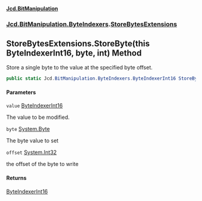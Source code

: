 #### [Jcd.BitManipulation](index.md 'index')
### [Jcd.BitManipulation.ByteIndexers](Jcd.BitManipulation.ByteIndexers.md 'Jcd.BitManipulation.ByteIndexers').[StoreBytesExtensions](Jcd.BitManipulation.ByteIndexers.StoreBytesExtensions.md 'Jcd.BitManipulation.ByteIndexers.StoreBytesExtensions')

## StoreBytesExtensions.StoreByte(this ByteIndexerInt16, byte, int) Method

Store a single byte to the value at the specified byte offset.

```csharp
public static Jcd.BitManipulation.ByteIndexers.ByteIndexerInt16 StoreByte(this Jcd.BitManipulation.ByteIndexers.ByteIndexerInt16 value, byte @byte, int offset);
```
#### Parameters

<a name='Jcd.BitManipulation.ByteIndexers.StoreBytesExtensions.StoreByte(thisJcd.BitManipulation.ByteIndexers.ByteIndexerInt16,byte,int).value'></a>

`value` [ByteIndexerInt16](Jcd.BitManipulation.ByteIndexers.ByteIndexerInt16.md 'Jcd.BitManipulation.ByteIndexers.ByteIndexerInt16')

The value to be modified.

<a name='Jcd.BitManipulation.ByteIndexers.StoreBytesExtensions.StoreByte(thisJcd.BitManipulation.ByteIndexers.ByteIndexerInt16,byte,int).byte'></a>

`byte` [System.Byte](https://docs.microsoft.com/en-us/dotnet/api/System.Byte 'System.Byte')

The byte value to set

<a name='Jcd.BitManipulation.ByteIndexers.StoreBytesExtensions.StoreByte(thisJcd.BitManipulation.ByteIndexers.ByteIndexerInt16,byte,int).offset'></a>

`offset` [System.Int32](https://docs.microsoft.com/en-us/dotnet/api/System.Int32 'System.Int32')

the offset of the byte to write

#### Returns
[ByteIndexerInt16](Jcd.BitManipulation.ByteIndexers.ByteIndexerInt16.md 'Jcd.BitManipulation.ByteIndexers.ByteIndexerInt16')